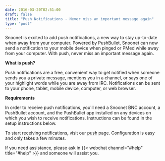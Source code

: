 ```yaml
--- 
date: 2016-03-20T02:51:00
draft: false
title: "Push Notifications - Never miss an important message again"
type: "post"
---
```


Snoonet is excited to add push notifications, a new way to stay up-to-date when away from your computer. Powered by PushBullet, Snoonet can now send a notification to your mobile device when pinged or PMed while away from your computer. With push, never miss an important message again.

**What is push?** 

Push notifications are a free, convenient way to get notified when someone sends you a private message, mentions you in a channel, or says one of your highlight words while you are away from IRC. Notifications can be sent to your phone, tablet, mobile device, computer, or web browser.

**Requirements**

In order to receive push notifications, you'll need a Snoonet BNC account, a PushBullet account, and the PushBullet app installed on any devices on which you wish to receive notifications. Instructions can be found in the setup instructions below.

To start receiving notifications, visit our [push](/push) page. Configuration is easy and only takes a few minutes.

If you need assistance, please ask in {{< webchat channel="#help" title="#help" >}} and someone will assist you.
